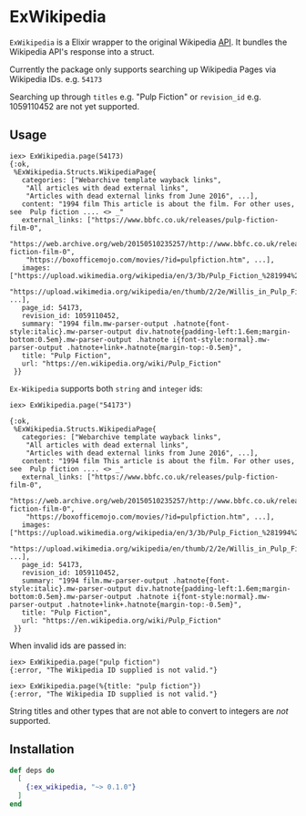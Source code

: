 # ExWikipedia

`ExWikipedia` is a Elixir wrapper to the original Wikipedia [API](https://en.wikipedia.org/w/api.php).
It bundles the Wikipedia API's response into a struct. 

Currently the package only supports searching up Wikipedia Pages via Wikipedia IDs. e.g. `54173`

Searching up through `titles` e.g. "Pulp Fiction" or `revision_id` e.g. 1059110452 are not yet supported.

## Usage 
```
iex> ExWikipedia.page(54173)
{:ok,
 %ExWikipedia.Structs.WikipediaPage{
   categories: ["Webarchive template wayback links",
    "All articles with dead external links",
    "Articles with dead external links from June 2016", ...],
   content: "1994 film This article is about the film. For other uses, see  Pulp fiction .... <> _"
   external_links: ["https://www.bbfc.co.uk/releases/pulp-fiction-film-0",
    "https://web.archive.org/web/20150510235257/http://www.bbfc.co.uk/releases/pulp-fiction-film-0",
    "https://boxofficemojo.com/movies/?id=pulpfiction.htm", ...],
   images: ["https://upload.wikimedia.org/wikipedia/en/3/3b/Pulp_Fiction_%281994%29_poster.jpg",
    "https://upload.wikimedia.org/wikipedia/en/thumb/2/2e/Willis_in_Pulp_Fiction.jpg/", ...],
   page_id: 54173,
   revision_id: 1059110452,
   summary: "1994 film.mw-parser-output .hatnote{font-style:italic}.mw-parser-output div.hatnote{padding-left:1.6em;margin-bottom:0.5em}.mw-parser-output .hatnote i{font-style:normal}.mw-parser-output .hatnote+link+.hatnote{margin-top:-0.5em}",
   title: "Pulp Fiction",
   url: "https://en.wikipedia.org/wiki/Pulp_Fiction"
 }}
```

`Ex-Wikipedia` supports both `string` and `integer` ids:

```
iex> ExWikipedia.page("54173")

{:ok,
 %ExWikipedia.Structs.WikipediaPage{
   categories: ["Webarchive template wayback links",
    "All articles with dead external links",
    "Articles with dead external links from June 2016", ...],
   content: "1994 film This article is about the film. For other uses, see  Pulp fiction .... <> _"
   external_links: ["https://www.bbfc.co.uk/releases/pulp-fiction-film-0",
    "https://web.archive.org/web/20150510235257/http://www.bbfc.co.uk/releases/pulp-fiction-film-0",
    "https://boxofficemojo.com/movies/?id=pulpfiction.htm", ...],
   images: ["https://upload.wikimedia.org/wikipedia/en/3/3b/Pulp_Fiction_%281994%29_poster.jpg",
    "https://upload.wikimedia.org/wikipedia/en/thumb/2/2e/Willis_in_Pulp_Fiction.jpg/", ...],
   page_id: 54173,
   revision_id: 1059110452,
   summary: "1994 film.mw-parser-output .hatnote{font-style:italic}.mw-parser-output div.hatnote{padding-left:1.6em;margin-bottom:0.5em}.mw-parser-output .hatnote i{font-style:normal}.mw-parser-output .hatnote+link+.hatnote{margin-top:-0.5em}",
   title: "Pulp Fiction",
   url: "https://en.wikipedia.org/wiki/Pulp_Fiction"
 }}
```

When invalid ids are passed in:

```
iex> ExWikipedia.page("pulp fiction")
{:error, "The Wikipedia ID supplied is not valid."}

iex> ExWikipedia.page(%{title: "pulp fiction"})
{:error, "The Wikipedia ID supplied is not valid."}
```

String titles and other types that are not able to convert to integers are _not_ supported.


## Installation

```elixir
def deps do
  [
    {:ex_wikipedia, "~> 0.1.0"}
  ]
end
```
